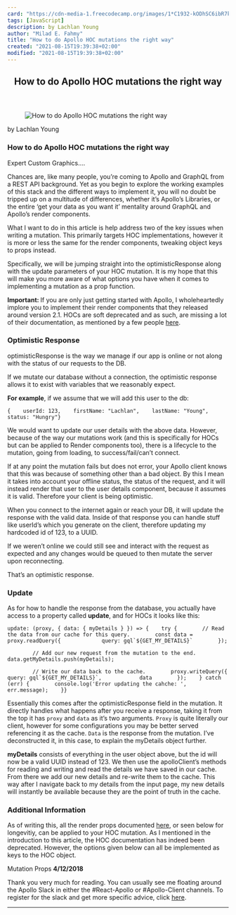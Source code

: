 ```yaml
---
card: "https://cdn-media-1.freecodecamp.org/images/1*C1932-kODhSC6ibR7kUxNA.jpeg"
tags: [JavaScript]
description: by Lachlan Young
author: "Milad E. Fahmy"
title: "How to do Apollo HOC mutations the right way"
created: "2021-08-15T19:39:38+02:00"
modified: "2021-08-15T19:39:38+02:00"
---
```

<div class="site-wrapper">
<main id="site-main" class="site-main outer">
<div class="inner">
<article class="post-full post tag-javascript tag-graphql tag-apollo-client tag-tech tag-productivity ">
<header class="post-full-header">
<h1 class="post-full-title">How to do Apollo HOC mutations the right way</h1>
</header>
<figure class="post-full-image">
<picture>
<source media="(max-width: 700px)" sizes="1px" srcset="data:image/gif;base64,R0lGODlhAQABAIAAAAAAAP///yH5BAEAAAAALAAAAAABAAEAAAIBRAA7 1w">
<source media="(min-width: 701px)" sizes="(max-width: 800px) 400px,
(max-width: 1170px) 700px,
1400px" srcset="https://cdn-media-1.freecodecamp.org/images/1*C1932-kODhSC6ibR7kUxNA.jpeg 300w,
https://cdn-media-1.freecodecamp.org/images/1*C1932-kODhSC6ibR7kUxNA.jpeg 600w,
https://cdn-media-1.freecodecamp.org/images/1*C1932-kODhSC6ibR7kUxNA.jpeg 1000w,
https://cdn-media-1.freecodecamp.org/images/1*C1932-kODhSC6ibR7kUxNA.jpeg 2000w">
<img onerror="this.style.display='none'" src="https://cdn-media-1.freecodecamp.org/images/1*C1932-kODhSC6ibR7kUxNA.jpeg" alt="How to do Apollo HOC mutations the right way">
</picture>
</figure>
<section class="post-full-content">
<div class="post-content medium-migrated-article">
<p>by Lachlan Young</p>
<h1 id="how-to-do-apollo-hoc-mutations-the-right-way">How to do Apollo HOC mutations the right way</h1>
<figcaption>Expert Custom Graphics….</figcaption>
</figure>
<p>Chances are, like many people, you’re coming to Apollo and GraphQL from a REST API background. Yet as you begin to explore the working examples of this stack and the different ways to implement it, you will no doubt be tripped up on a multitude of differences, whether it’s Apollo’s Libraries, or the entire ‘get your data as you want it’ mentality around GraphQL and Apollo’s render components.</p>
<p>What I want to do in this article is help address two of the key issues when writing a mutation. This primarily targets HOC implementations, however it is more or less the same for the render components, tweaking object keys to props instead.</p>
<p>Specifically, we will be jumping straight into the optimisticResponse along with the update parameters of your HOC mutation. It is my hope that this will make you more aware of what options you have when it comes to implementing a mutation as a prop function.</p>
<p><strong>Important: </strong>If you are only just getting started with Apollo, I wholeheartedly implore you to implement their render components that they released around version 2.1. HOCs are soft deprecated and as such, are missing a lot of their documentation, as mentioned by a few people <a href="https://github.com/apollographql/apollo-client/issues/3253" rel="noopener">here</a>.</p>
<h3 id="optimistic-response">Optimistic Response</h3>
<p>optimisticResponse is the way we manage if our app is online or not along with the status of our requests to the DB.</p>
<p>If we mutate our database without a connection, the optimistic response allows it to exist with variables that we reasonably expect.</p>
<p><strong>For example</strong>, if we assume that we will add this user to the db:</p><pre><code>{    userId: 123,    firstName: "Lachlan",    lastName: "Young",    status: "Hungry"}</code></pre>
<p>We would want to update our user details with the above data. However, because of the way our mutations work (and this is specifically for HOCs but can be applied to Render components too), there is a lifecycle to the mutation, going from loading, to success/fail/can’t connect.</p>
<p>If at any point the mutation fails but does not error, your Apollo client knows that this was because of something other than a bad object. By this I mean it takes into account your offline status, the status of the request, and it will instead render that user to the user details component, because it assumes it is valid. Therefore your client is being optimistic.</p>
<p>When you connect to the internet again or reach your DB, it will update the response with the valid data. Inside of that response you can handle stuff like userId’s which you generate on the client, therefore updating my hardcoded id of 123, to a UUID.</p>
<p>If we weren’t online we could still see and interact with the request as expected and any changes would be queued to then mutate the server upon reconnecting.</p>
<p>That’s an optimistic response.</p>
<h3 id="update">Update</h3>
<p>As for how to handle the response from the database, you actually have access to a property called <strong>update</strong>, and for HOCs it looks like this:</p><pre><code>update: (proxy, { data: { myDetails } }) =&gt; {    try {        // Read the data from our cache for this query.        const data = proxy.readQuery({             query: gql`${GET_MY_DETAILS}`        });</code></pre><pre><code>        // Add our new request from the mutation to the end.        data.getMyDetails.push(myDetails);</code></pre><pre><code>        // Write our data back to the cache.        proxy.writeQuery({             query: gql`${GET_MY_DETAILS}`,            data        });    } catch (err) {        console.log('Error updating the cahche: ', err.message);    }}</code></pre>
<p>Essentially this comes after the optimisticResponse field in the mutation. It directly handles what happens after you receive a response, taking it from the top it has <code>proxy</code> and <code>data</code> as it’s two arguments. <code>Proxy</code> is quite literally our client, however for some configurations you may be better served referencing it as the cache. <code>Data</code> is the response from the mutation. I’ve deconstructed it, in this case, to explain the myDetails object further.</p>
<p><strong>myDetails</strong> consists of everything in the user object above, but the id will now be a valid UUID instead of 123. We then use the apolloClient’s methods for reading and writing and read the details we have saved in our cache. From there we add our new details and re-write them to the cache. This way after I navigate back to my details from the input page, my new details will instantly be available because they are the point of truth in the cache.</p>
<h3 id="additional-information">Additional Information</h3>
<p>As of writing this, all the render props documented <a href="https://www.apollographql.com/docs/react/api/react-apollo.html#mutation-props" rel="noopener">here</a>, or seen below for longevitiy, can be applied to your HOC mutation. As I mentioned in the introduction to this article, the HOC documentation has indeed been deprecated. However, the options given below can all be implemented as keys to the HOC object.</p>
<figcaption>Mutation Props <strong>4/12/2018</strong></figcaption>
</figure>
<p>Thank you very much for reading. You can usually see me floating around the Apollo Slack in either the #React-Apollo or #Apollo-Client channels. To register for the slack and get more specific advice, click <a href="https://www.apollographql.com/slack/" rel="noopener">here</a>.</p>
</div>
<hr>
</section>
</article>
</div>
</main>
</div>
<!-- Google Tag Manager (noscript) -->
<!-- End Google Tag Manager (noscript) -->
